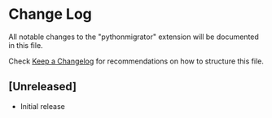 # Change Log

All notable changes to the "pythonmigrator" extension will be documented in this file.

Check [Keep a Changelog](http://keepachangelog.com/) for recommendations on how to structure this file.

## [Unreleased]

- Initial release